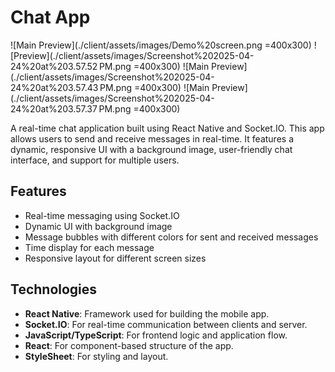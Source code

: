 # Chat App

![Main Preview](./client/assets/images/Demo%20screen.png =400x300)
![Preview](./client/assets/images/Screenshot%202025-04-24%20at%203.57.52 PM.png =400x300)
![Main Preview](./client/assets/images/Screenshot%202025-04-24%20at%203.57.43 PM.png =400x300)
![Main Preview](./client/assets/images/Screenshot%202025-04-24%20at%203.57.37 PM.png =400x300)

A real-time chat application built using React Native and Socket.IO. This app allows users to send and receive messages in real-time. It features a dynamic, responsive UI with a background image, user-friendly chat interface, and support for multiple users.

## Features

- Real-time messaging using Socket.IO
- Dynamic UI with background image
- Message bubbles with different colors for sent and received messages
- Time display for each message
- Responsive layout for different screen sizes

## Technologies

- **React Native**: Framework used for building the mobile app.
- **Socket.IO**: For real-time communication between clients and server.
- **JavaScript/TypeScript**: For frontend logic and application flow.
- **React**: For component-based structure of the app.
- **StyleSheet**: For styling and layout.
